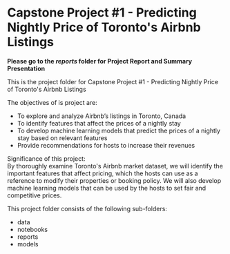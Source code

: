 # Capstone Project #1 - Predicting Nightly Price of Toronto's Airbnb Listings 

**Please go to the *reports* folder for Project Report and Summary Presentation**

This is the project folder for Capstone Project #1 - Predicting Nightly Price of Toronto's Airbnb Listings  

The objectives of is project are:  
-	To explore and analyze Airbnb’s listings in Toronto, Canada
-	To identify features that affect the prices of a nightly stay
-	To develop machine learning models that predict the prices of a nightly stay based on relevant features
- Provide recommendations for hosts to increase their revenues

Significance of this project:  
By thoroughly examine Toronto's Airbnb market dataset, we will identify the important features that affect pricing, which the hosts can use as a reference to modify their properties or booking policy. We will also develop machine learning models that can be used by the hosts to set fair and competitive prices.

This project folder consists of the following sub-folders:
- data
- notebooks
- reports
- models
